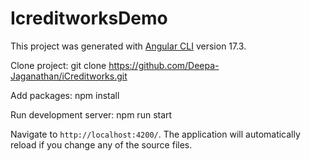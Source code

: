 # IcreditworksDemo

This project was generated with [Angular CLI](https://github.com/angular/angular-cli) version 17.3.

Clone project:
git clone https://github.com/Deepa-Jaganathan/iCreditworks.git

Add packages:
npm install

Run development server:
npm run start

Navigate to `http://localhost:4200/`. The application will automatically reload if you change any of the source files.
